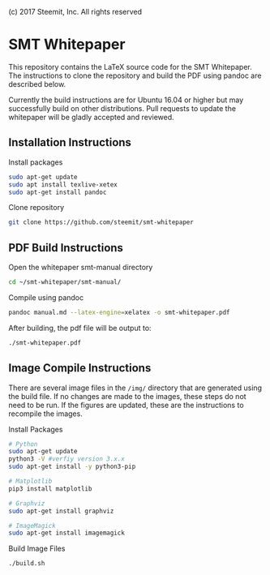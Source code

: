 
(c) 2017 Steemit, Inc.  All rights reserved

# SMT Whitepaper

This repository contains the LaTeX source code for the SMT Whitepaper. The instructions to clone the repository and build the PDF using pandoc are described below.

Currently the build instructions are for Ubuntu 16.04 or higher but may successfully build on other distributions. Pull requests to update the whitepaper will be gladly accepted and reviewed.

## Installation Instructions

Install packages
```bash
sudo apt-get update
sudo apt install texlive-xetex
sudo apt-get install pandoc
```

Clone repository
```bash
git clone https://github.com/steemit/smt-whitepaper
```

## PDF Build Instructions

Open the whitepaper smt-manual directory
```bash
cd ~/smt-whitepaper/smt-manual/
```

Compile using pandoc
```bash
pandoc manual.md --latex-engine=xelatex -o smt-whitepaper.pdf
```

After building, the pdf file will be output to:
```bash
./smt-whitepaper.pdf
```

## Image Compile Instructions

There are several image files in the `/img/` directory that are generated using the build file. If no changes are made to the images, these steps do not need to be run. If the figures are updated, these are the instructions to recompile the images.

Install Packages

```bash
# Python
sudo apt-get update
python3 -V #verfiy version 3.x.x
sudo apt-get install -y python3-pip

# Matplotlib
pip3 install matplotlib

# Graphviz
sudo apt-get install graphviz

# ImageMagick
sudo apt-get install imagemagick
```

Build Image Files

```bash
./build.sh
```

